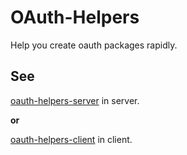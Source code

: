 # OAuth-Helpers

Help you create oauth packages rapidly.

## See

[oauth-helpers-server](/leaf4monkey/oauth-helpers-server) in server.

**or**

[oauth-helpers-client](/leaf4monkey/oauth-helpers-client) in client.
